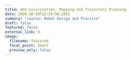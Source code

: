 ```yaml
---
title: AGV Localization, Mapping and Trajectory Planning
date: 2020-10-20T12:29:58.285Z
summary: "course: Robot Design and Practice"
draft: false
featured: false
external_link: d
image:
  filename: featured
  focal_point: Smart
  preview_only: false
---
```


